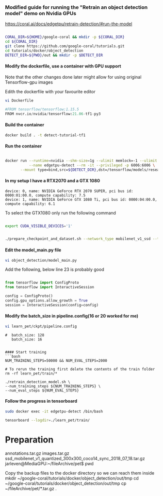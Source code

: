 ### Modified guide for running the "Retrain an object detection model" demo on Nvidia GPUs

https://coral.ai/docs/edgetpu/retrain-detection/#run-the-model


```bash

CORAL_DIR=${HOME}/google-coral && mkdir -p ${CORAL_DIR}
cd ${CORAL_DIR}
git clone https://github.com/google-coral/tutorials.git
cd tutorials/docker/object_detection
DETECT_DIR=${PWD}/out && mkdir -p $DETECT_DIR

```

#### Modify the dockerfile, use a container with GPU support
Note that the other changes done later might allow for using original Tensorflow-gpu images

Edith the dockerfile with your favourite editor
```bash
vi Dockerfile
```
```python
#FROM tensorflow/tensorflow:1.15.5
FROM nvcr.io/nvidia/tensorflow:21.06-tf1-py3
```

#### Build the container
```bash
docker build . -t detect-tutorial-tf1
```


#### Run the container
```bash

docker run --runtime=nvidia --shm-size=1g --ulimit memlock=-1 --ulimit stack=67108864 \
           --name edgetpu-detect --rm -it --privileged -p 6006:6006 \
	   --mount type=bind,src=${DETECT_DIR},dst=/tensorflow/models/research/learn_pet detect-tutorial-tf1
```

#### In my setup I have a RTX2070 and a GTX 1080
```
device: 0, name: NVIDIA GeForce RTX 2070 SUPER, pci bus id: 0000:01:00.0, compute capability: 7.5
device: 1, name: NVIDIA GeForce GTX 1080 Ti, pci bus id: 0000:04:00.0, compute capability: 6.1
```

To select the GTX1080 only run the following command
```bash

export CUDA_VISIBLE_DEVICES='1'

```


```bash

./prepare_checkpoint_and_dataset.sh --network_type mobilenet_v1_ssd --train_whole_model true

```


#### Edit the model_main.py file
```bash
vi object_detection/model_main.py
```
Add the following, below line 23 is probably good
```python

from tensorflow import ConfigProto
from tensorflow import InteractiveSession

config = ConfigProto()
config.gpu_options.allow_growth = True
session = InteractiveSession(config=config)
```

#### Modify the batch_size in pipeline.config(16 or 20 worked for me)
```bash
vi learn_pet/ckpt/pipeline.config 
```
```
#  batch_size: 128
   batch_size: 16
```

```

#### Start training
```bash
NUM_TRAINING_STEPS=50000 && NUM_EVAL_STEPS=2000

# To rerun the training first delete the contents of the train folder
rm -rf learn_pet/train/*

./retrain_detection_model.sh \
--num_training_steps ${NUM_TRAINING_STEPS} \
--num_eval_steps ${NUM_EVAL_STEPS}
```

#### Follow the progress in tensorboard
```bash
sudo docker exec -it edgetpu-detect /bin/bash
```

```bash
tensorboard --logdir=./learn_pet/train/
```




# Preparation


annotations.tar.gz
images.tar.gz
ssd_mobilenet_v1_quantized_300x300_coco14_sync_2018_07_18.tar.gz
jarleven@MediaGPU:~/fileArchive/pet$ pwd


Copy the backup files to the docker directory so we can reach them inside
mkdir ~/google-coral/tutorials/docker/object_detection/out/tmp
cd ~/google-coral/tutorials/docker/object_detection/out/tmp
cp ~/fileArchive/pet/*.tar.gz .

